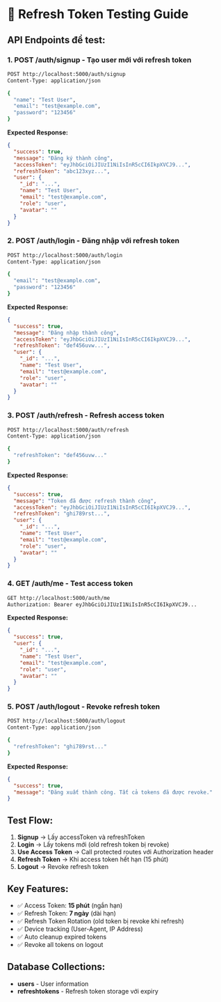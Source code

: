 # 🔄 Refresh Token Testing Guide

## API Endpoints để test:

### 1. POST /auth/signup - Tạo user mới với refresh token

```bash
POST http://localhost:5000/auth/signup
Content-Type: application/json

{
  "name": "Test User",
  "email": "test@example.com",
  "password": "123456"
}
```

**Expected Response:**

```json
{
  "success": true,
  "message": "Đăng ký thành công",
  "accessToken": "eyJhbGciOiJIUzI1NiIsInR5cCI6IkpXVCJ9...",
  "refreshToken": "abc123xyz...",
  "user": {
    "_id": "...",
    "name": "Test User",
    "email": "test@example.com",
    "role": "user",
    "avatar": ""
  }
}
```

### 2. POST /auth/login - Đăng nhập với refresh token

```bash
POST http://localhost:5000/auth/login
Content-Type: application/json

{
  "email": "test@example.com",
  "password": "123456"
}
```

**Expected Response:**

```json
{
  "success": true,
  "message": "Đăng nhập thành công",
  "accessToken": "eyJhbGciOiJIUzI1NiIsInR5cCI6IkpXVCJ9...",
  "refreshToken": "def456uvw...",
  "user": {
    "_id": "...",
    "name": "Test User",
    "email": "test@example.com",
    "role": "user",
    "avatar": ""
  }
}
```

### 3. POST /auth/refresh - Refresh access token

```bash
POST http://localhost:5000/auth/refresh
Content-Type: application/json

{
  "refreshToken": "def456uvw..."
}
```

**Expected Response:**

```json
{
  "success": true,
  "message": "Token đã được refresh thành công",
  "accessToken": "eyJhbGciOiJIUzI1NiIsInR5cCI6IkpXVCJ9...",
  "refreshToken": "ghi789rst...",
  "user": {
    "_id": "...",
    "name": "Test User",
    "email": "test@example.com",
    "role": "user",
    "avatar": ""
  }
}
```

### 4. GET /auth/me - Test access token

```bash
GET http://localhost:5000/auth/me
Authorization: Bearer eyJhbGciOiJIUzI1NiIsInR5cCI6IkpXVCJ9...
```

**Expected Response:**

```json
{
  "success": true,
  "user": {
    "_id": "...",
    "name": "Test User",
    "email": "test@example.com",
    "role": "user",
    "avatar": ""
  }
}
```

### 5. POST /auth/logout - Revoke refresh token

```bash
POST http://localhost:5000/auth/logout
Content-Type: application/json

{
  "refreshToken": "ghi789rst..."
}
```

**Expected Response:**

```json
{
  "success": true,
  "message": "Đăng xuất thành công. Tất cả tokens đã được revoke."
}
```

## Test Flow:

1. **Signup** → Lấy accessToken và refreshToken
2. **Login** → Lấy tokens mới (old refresh token bị revoke)
3. **Use Access Token** → Call protected routes với Authorization header
4. **Refresh Token** → Khi access token hết hạn (15 phút)
5. **Logout** → Revoke refresh token

## Key Features:

- ✅ Access Token: **15 phút** (ngắn hạn)
- ✅ Refresh Token: **7 ngày** (dài hạn)
- ✅ Refresh Token Rotation (old token bị revoke khi refresh)
- ✅ Device tracking (User-Agent, IP Address)
- ✅ Auto cleanup expired tokens
- ✅ Revoke all tokens on logout

## Database Collections:

- **users** - User information
- **refreshtokens** - Refresh token storage với expiry

